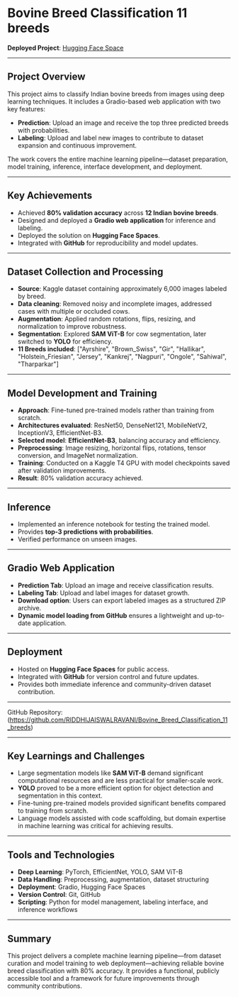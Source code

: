 # Bovine Breed Classification 11 breeds

**Deployed Project**: [Hugging Face Space](https://huggingface.co/spaces/riddhi111/Cow_breed_classification)

---

## Project Overview

This project aims to classify Indian bovine breeds from images using deep learning techniques.
It includes a Gradio-based web application with two key features:

* **Prediction**: Upload an image and receive the top three predicted breeds with probabilities.
* **Labeling**: Upload and label new images to contribute to dataset expansion and continuous improvement.

The work covers the entire machine learning pipeline—dataset preparation, model training, inference, interface development, and deployment.

---

## Key Achievements

* Achieved **80% validation accuracy** across **12 Indian bovine breeds**.
* Designed and deployed a **Gradio web application** for inference and labeling.
* Deployed the solution on **Hugging Face Spaces**.
* Integrated with **GitHub** for reproducibility and model updates.

---

## Dataset Collection and Processing

* **Source**: Kaggle dataset containing approximately 6,000 images labeled by breed.
* **Data cleaning**: Removed noisy and incomplete images, addressed cases with multiple or occluded cows.
* **Augmentation**: Applied random rotations, flips, resizing, and normalization to improve robustness.
* **Segmentation**: Explored **SAM ViT-B** for cow segmentation, later switched to **YOLO** for efficiency.
* **11 Breeds included**: ["Ayrshire", "Brown_Swiss", "Gir", "Hallikar", "Holstein_Friesian", "Jersey", "Kankrej", "Nagpuri", "Ongole", "Sahiwal", "Tharparkar"]
---

## Model Development and Training

* **Approach**: Fine-tuned pre-trained models rather than training from scratch.
* **Architectures evaluated**: ResNet50, DenseNet121, MobileNetV2, InceptionV3, EfficientNet-B3.
* **Selected model**: **EfficientNet-B3**, balancing accuracy and efficiency.
* **Preprocessing**: Image resizing, horizontal flips, rotations, tensor conversion, and ImageNet normalization.
* **Training**: Conducted on a Kaggle T4 GPU with model checkpoints saved after validation improvements.
* **Result**: 80% validation accuracy achieved.

---

## Inference

* Implemented an inference notebook for testing the trained model.
* Provides **top-3 predictions with probabilities**.
* Verified performance on unseen images.

---

## Gradio Web Application

* **Prediction Tab**: Upload an image and receive classification results.
* **Labeling Tab**: Upload and label images for dataset growth.
* **Download option**: Users can export labeled images as a structured ZIP archive.
* **Dynamic model loading from GitHub** ensures a lightweight and up-to-date application.

---

## Deployment

* Hosted on **Hugging Face Spaces** for public access.
* Integrated with **GitHub** for version control and future updates.
* Provides both immediate inference and community-driven dataset contribution.

---



GitHub Repository: (https://github.com/RIDDHIJAISWALRAVANI/Bovine_Breed_Classification_11_breeds)

---

## Key Learnings and Challenges

* Large segmentation models like **SAM ViT-B** demand significant computational resources and are less practical for smaller-scale work.
* **YOLO** proved to be a more efficient option for object detection and segmentation in this context.
* Fine-tuning pre-trained models provided significant benefits compared to training from scratch.
* Language models assisted with code scaffolding, but domain expertise in machine learning was critical for achieving results.

---

## Tools and Technologies

* **Deep Learning**: PyTorch, EfficientNet, YOLO, SAM ViT-B
* **Data Handling**: Preprocessing, augmentation, dataset structuring
* **Deployment**: Gradio, Hugging Face Spaces
* **Version Control**: Git, GitHub
* **Scripting**: Python for model management, labeling interface, and inference workflows

---

## Summary

This project delivers a complete machine learning pipeline—from dataset curation and model training to web deployment—achieving reliable bovine breed classification with 80% accuracy.
It provides a functional, publicly accessible tool and a framework for future improvements through community contributions.

